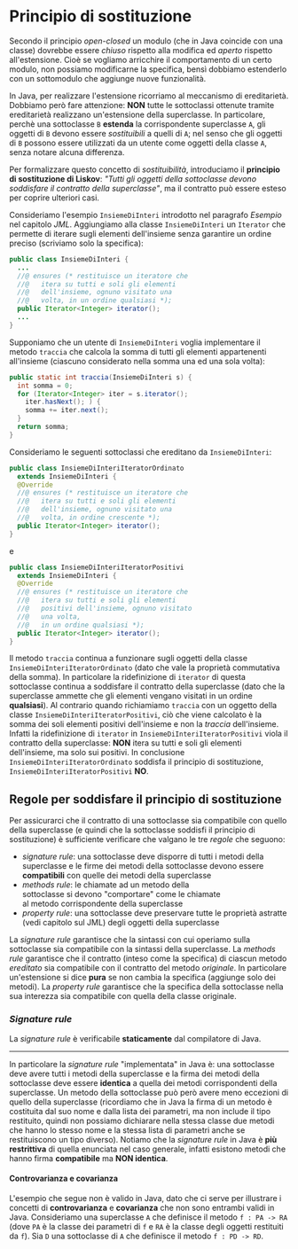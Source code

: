 # Principio di sostituzione

Secondo il principio _open-closed_ un modulo (che in Java coincide con una classe) dovrebbe essere _chiuso_ rispetto alla modifica ed _aperto_ rispetto all'estensione.
Cioè se vogliamo arricchire il comportamento di un certo modulo, non possiamo modificarne la specifica, bensì dobbiamo estenderlo con un sottomodulo che aggiunge nuove funzionalità.

In Java, per realizzare l'estensione ricorriamo al meccanismo di ereditarietà.
Dobbiamo però fare attenzione: **NON** tutte le sottoclassi ottenute tramite ereditarietà realizzano un'estensione della superclasse. In particolare, perchè una sottoclasse `B` **estenda** la corrispondente superclasse `A`, gli oggetti di `B` devono essere _sostituibili_ a quelli di `A`; nel senso che gli oggetti di `B` possono essere utilizzati da un utente come oggetti della classe `A`, senza notare alcuna differenza.

Per formalizzare questo concetto di _sostituibilità_, introduciamo il **principio di sostituzione di Liskov**: _"Tutti gli oggetti della sottoclasse devono soddisfare il contratto della superclasse"_, ma il contratto può essere esteso per coprire ulteriori casi.

Consideriamo l'esempio `InsiemeDiInteri` introdotto nel paragrafo _Esempio_ nel capitolo _JML_.
Aggiungiamo alla classe `InsiemeDiInteri` un `Iterator` che permette di iterare sugli elementi dell'insieme senza garantire un ordine preciso (scriviamo solo la specifica):
```java
public class InsiemeDiInteri {
  ...
  //@ ensures (* restituisce un iteratore che
  //@   itera su tutti e soli gli elementi
  //@   dell'insieme, ognuno visitato una        
  //@   volta, in un ordine qualsiasi *);
  public Iterator<Integer> iterator();
  ...
}
```

Supponiamo che un utente di `InsiemeDiInteri` voglia implementare il metodo `traccia` che calcola la somma di tutti gli elementi appartenenti all'insieme (ciascuno considerato nella somma una ed una sola volta):
```java
public static int traccia(InsiemeDiInteri s) {
  int somma = 0;
  for (Iterator<Integer> iter = s.iterator();
    iter.hasNext(); ) {
    somma += iter.next();
  }
  return somma;
}
```
Consideriamo le seguenti sottoclassi che ereditano da `InsiemeDiInteri`:
```java
public class InsiemeDiInteriIteratorOrdinato
  extends InsiemeDiInteri {
  @Override
  //@ ensures (* restituisce un iteratore che
  //@   itera su tutti e soli gli elementi
  //@   dell'insieme, ognuno visitato una        
  //@   volta, in ordine crescente *);
  public Iterator<Integer> iterator();
}
```
e
```java
public class InsiemeDiInteriIteratorPositivi
  extends InsiemeDiInteri {
  @Override
  //@ ensures (* restituisce un iteratore che
  //@   itera su tutti e soli gli elementi
  //@   positivi dell'insieme, ognuno visitato
  //@   una volta,
  //@   in un ordine qualsiasi *);
  public Iterator<Integer> iterator();
}
```

Il metodo `traccia` continua a funzionare sugli oggetti della classe `InsiemeDiInteriIteratorOrdinato` (dato che vale la proprietà commutativa della somma). In particolare la ridefinizione di `iterator` di questa sottoclasse continua a soddisfare il contratto della superclasse (dato che la superclasse ammette che gli elementi vengano visitati in un ordine **qualsiasi**).
Al contrario quando richiamiamo `traccia` con un oggetto della classe `InsiemeDiInteriIteratorPositivi`, ciò che viene calcolato è la somma dei soli elementi positivi dell'insieme e non la _traccia_ dell'insieme. Infatti la ridefinizione di `iterator` in `InsiemeDiInteriIteratorPositivi` viola il contratto della superclasse: **NON** itera su tutti e soli gli elementi dell'insieme, ma solo sui positivi.
In conclusione `InsiemeDiInteriIteratorOrdinato` soddisfa il principio di sostituzione, `InsiemeDiInteriIteratorPositivi` **NO**.

## Regole per soddisfare il principio di sostituzione

Per assicurarci che il contratto di una sottoclasse sia compatibile con quello della superclasse (e quindi che la sottoclasse soddisfi il principio di sostituzione) è sufficiente verificare che valgano le tre _regole_ che seguono:
- _signature rule_: una sottoclasse deve disporre di tutti i metodi della superclasse e le firme dei metodi della sottoclasse devono essere **compatibili** con quelle dei metodi della superclasse
- _methods rule_: le chiamate ad un metodo della <br>sottoclasse si devono "comportare" come le chiamate <br>al metodo corrispondente della superclasse
- _property rule_: una sottoclasse deve preservare tutte le proprietà astratte (vedi capitolo sul JML) degli oggetti della superclasse

La _signature rule_ garantisce che la sintassi con cui operiamo sulla sottoclasse sia compatibile con la sintassi della superclasse.
La _methods rule_ garantisce che il contratto (inteso come la specifica) di ciascun metodo _ereditato_ sia compatibile con il contratto del metodo _originale_. In particolare un'estensione si dice **pura** se non cambia la specifica (aggiunge solo dei metodi).
La _property rule_ garantisce che la specifica della sottoclasse nella sua interezza sia compatibile con quella della classe originale.

### _Signature rule_

La _signature rule_ è verificabile **staticamente** dal compilatore di Java.

---

In particolare la _signature rule_ "implementata" in Java è: una sottoclasse deve avere tutti i metodi della superclasse e la firma dei metodi della sottoclasse deve essere **identica** a quella dei metodi corrispondenti della superclasse. Un metodo della sottoclasse può però avere meno eccezioni di quello della superclasse (ricordiamo che in Java la firma di un metodo è costituita dal suo nome e dalla lista dei parametri, ma non include il tipo restituito, quindi non possiamo dichiarare nella stessa classe due metodi che hanno lo stesso nome e la stessa lista di parametri anche se restituiscono un tipo diverso).
Notiamo che la _signature rule_ in Java è **più restrittiva** di quella enunciata nel caso generale, infatti esistono metodi che hanno firma **compatibile** ma **NON identica**.

#### Controvarianza e covarianza

L'esempio che segue non è valido in Java, dato che ci serve per illustrare i concetti di **controvarianza** e **covarianza** che non sono entrambi validi in Java.
Consideriamo una superclasse `A` che definisce il metodo `f : PA -> RA` (dove `PA` è la classe dei parametri di `f` e `RA` è la classe degli oggetti restituiti da `f`).
Sia `D` una sottoclasse di `A` che definisce il metodo `f : PD -> RD`.

